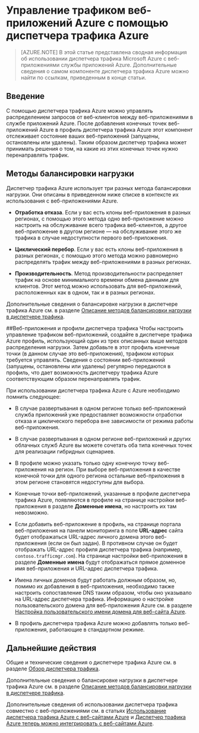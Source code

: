 <properties 
	pageTitle="Управление трафиком веб-приложений Azure с помощью диспетчера трафика Azure" 
	description="В этой статье представлена сводная информация об использовании диспетчера трафика Azure с веб-приложениями Azure." 
	services="app-service\web" 
	documentationCenter="" 
	authors="cephalin" 
	writer="cephalin" 
	manager="wpickett" 
	editor="mollybos"/>

<tags 
	ms.service="app-service-web" 
	ms.workload="web" 
	ms.tgt_pltfrm="na" 
	ms.devlang="na" 
	ms.topic="article" 
	ms.date="02/25/2016" 
	ms.author="cephalin"/>

# Управление трафиком веб-приложений Azure с помощью диспетчера трафика Azure

> [AZURE.NOTE] В этой статье представлена сводная информация об использовании диспетчера трафика Microsoft Azure с веб-приложениями службы приложений Azure. Дополнительные сведения о самом компоненте диспетчера трафика Azure можно найти по ссылкам, приведенным в конце статьи.

## Введение
С помощью диспетчера трафика Azure можно управлять распределением запросов от веб-клиентов между веб-приложениями в службе приложений Azure. После добавления конечных точек веб-приложений Azure в профиль диспетчера трафика Azure этот компонент отслеживает состояние ваших веб-приложений (запущены, остановлены или удалены). Таким образом диспетчер трафика может принимать решения о том, на какие из этих конечных точек нужно перенаправлять трафик.

## Методы балансировки нагрузки
Диспетчер трафика Azure использует три разных метода балансировки нагрузки. Они описаны в приведенном ниже списке в контексте их использования с веб-приложениями Azure.

* **Отработка отказа**. Если у вас есть клоны веб-приложения в разных регионах, с помощью этого метода одно веб-приложение можно настроить на обслуживание всего трафика веб-клиентов, а другое веб-приложение в другом регионе — на обслуживание этого же трафика в случае недоступности первого веб-приложения. 
	
* **Циклический перебор**. Если у вас есть клоны веб-приложения в разных регионах, с помощью этого метода можно равномерно распределять трафик между веб-приложениями в разных регионах.
	
* **Производительность**. Метод производительности распределяет трафик на основе минимального времени обмена данными для клиентов. Этот метод можно использовать для веб-приложений, расположенных как в одном, так и в разных регионах.

Дополнительные сведения о балансировке нагрузки в диспетчере трафика Azure см. в разделе [Описание методов балансировки нагрузки в диспетчере трафика](../traffic-manager/traffic-manager-load-balancing-methods.md).

##Веб-приложения и профили диспетчера трафика 
Чтобы настроить управление трафиком веб-приложений, создайте в диспетчере трафика Azure профиль, использующий один из трех описанных выше методов распределения нагрузки. Затем добавьте в этот профиль конечные точки (в данном случае это веб-приложения), трафиком которых требуется управлять. Сведения о состоянии веб-приложений (запущены, остановлены или удалены) регулярно передаются в профиль, что дает возможность диспетчеру трафика Azure соответствующим образом перенаправлять трафик.

При использовании диспетчера трафика Azure с Azure необходимо помнить следующее:

* В случае развертывания в одном регионе только веб-приложений служба приложений уже предоставляет возможности отработки отказа и циклического перебора вне зависимости от режима работы веб-приложения.

* В случае развертывания в одном регионе веб-приложений и других облачных служб Azure вы можете сочетать оба типа конечных точек для реализации гибридных сценариев.

* В профиле можно указать только одну конечную точку веб-приложения на регион. При выборе веб-приложения в качестве конечной точки для одного региона остальные веб-приложения в этом регионе становятся недоступны для выбора.

* Конечные точки веб-приложений, указанные в профиле диспетчера трафика Azure, появляются в профиле на странице настройки веб-приложения в разделе **Доменные имена**, но настроить их там невозможно.

* Если добавить веб-приложение в профиль, на странице портала веб-приложения на панели мониторинга в поле **URL-адрес** сайта будет отображаться URL-адрес личного домена этого веб-приложения (если он был задан). В противном случае он будет отображать URL-адрес профиля диспетчера трафика (например, `contoso.trafficmgr.com`). На странице настройки веб-приложения в разделе **Доменные имена** будут отображаться прямое доменное имя веб-приложения и URL-адрес диспетчера трафика.

* Имена личных доменов будут работать должным образом, но, помимо их добавления в веб-приложения, необходимо также настроить сопоставление DNS таким образом, чтобы оно указывало на URL-адрес диспетчера трафика. Информацию о настройке пользовательского домена для веб-приложения Azure см. в разделе [Настройка пользовательского имени домена для веб-сайта Azure](web-sites-custom-domain-name.md).

* В профиль диспетчера трафика Azure можно добавлять только веб-приложения, работающие в стандартном режиме.

## Дальнейшие действия

Общие и технические сведения о диспетчере трафика Azure см. в разделе [Обзор диспетчера трафика](../traffic-manager/traffic-manager-overview.md).

Дополнительные сведения о балансировке нагрузки в диспетчере трафика Azure см. в разделе [Описание методов балансировки нагрузки в диспетчере трафика](../traffic-manager/traffic-manager-load-balancing-methods.md).

Дополнительные сведения об использовании диспетчера трафика совместно с веб-приложениями см. в статьях [Использование диспетчера трафика Azure c веб-сайтами Azure](http://blogs.msdn.com/b/waws/archive/2014/03/18/using-windows-azure-traffic-manager-with-waws.aspx) и [Диспетчер трафика Azure теперь можно интегрировать с веб-сайтами Azure](https://azure.microsoft.com/blog/2014/03/27/azure-traffic-manager-can-now-integrate-with-azure-web-sites/).
 

<!---HONumber=AcomDC_0302_2016-->